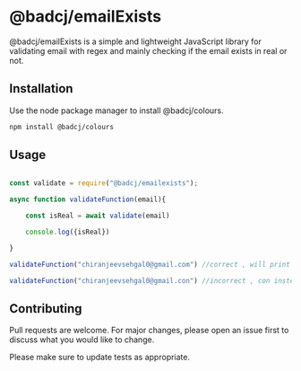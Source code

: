 # @badcj/emailExists

@badcj/emailExists is a simple and lightweight JavaScript library for validating email with regex and mainly checking if the email exists in real or not.

## Installation

Use the node package manager to install @badcj/colours.

```bash
npm install @badcj/colours
```

## Usage

```javascript

const validate = require("@badcj/emailexists");

async function validateFunction(email){

    const isReal = await validate(email)

    console.log({isReal})

}

validateFunction("chiranjeevsehgal0@gmail.com") //correct , will print {isReal:true}

validateFunction("chiranjeevsehgal0@gmail.con") //incorrect , con instead of com , will print {isReal:false}

```

## Contributing
Pull requests are welcome. For major changes, please open an issue first to discuss what you would like to change.

Please make sure to update tests as appropriate.